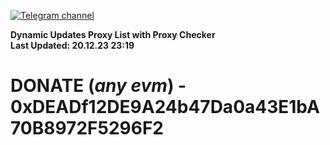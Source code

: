 [![Telegram channel](https://img.shields.io/endpoint?url=https://runkit.io/damiankrawczyk/telegram-badge/branches/master?url=https://t.me/n4z4v0d)](https://t.me/n4z4v0d) 

**Dynamic Updates Proxy List with Proxy Checker**  
**Last Updated: 20.12.23 23:19**

# DONATE (_any evm_) - 0xDEADf12DE9A24b47Da0a43E1bA70B8972F5296F2
